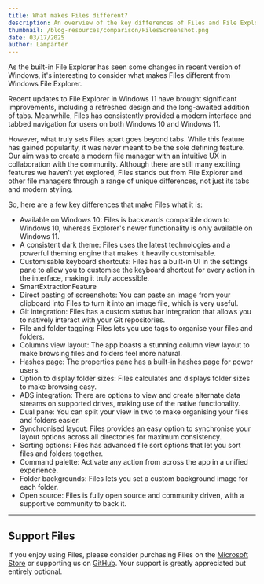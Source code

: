 ```yaml
---
title: What makes Files different?
description: An overview of the key differences of Files and File Explorer
thumbnail: /blog-resources/comparison/FilesScreenshot.png
date: 03/17/2025
author: Lamparter
---
```


As the built-in File Explorer has seen some changes in recent version of Windows, it's interesting to consider what makes Files different from Windows File Explorer.

Recent updates to File Explorer in Windows 11 have brought significant improvements, including a refreshed design and the long-awaited addition of tabs. Meanwhile, Files has consistently provided a modern interface and tabbed navigation for users on both Windows 10 and Windows 11.

However, what truly sets Files apart goes beyond tabs. While this feature has gained popularity, it was never meant to be the sole defining feature. Our aim was to create a modern file manager with an intuitive UX in collaboration with the community. Although there are still many exciting features we haven’t yet explored, Files stands out from File Explorer and other file managers through a range of unique differences, not just its tabs and modern styling.

So, here are a few key differences that make Files what it is:

- Available on Windows 10: Files is backwards compatible down to Windows 10, whereas Explorer's newer functionality is only available on Windows 11.
- A consistent dark theme: Files uses the latest technologies and a powerful theming engine that makes it heavily customisable.
- Customisable keyboard shortcuts: Files has a built-in UI in the settings pane to allow you to customise the keyboard shortcut for every action in the interface, making it truly accessible.
- SmartExtractionFeature
- Direct pasting of screenshots: You can paste an image from your clipboard into Files to turn it into an image file, which is very useful.
- Git integration: Files has a custom status bar integration that allows you to natively interact with your Git repositories.
- File and folder tagging: Files lets you use tags to organise your files and folders.
- Columns view layout: The app boasts a stunning column view layout to make browsing files and folders feel more natural.
- Hashes page: The properties pane has a built-in hashes page for power users.
- Option to display folder sizes: Files calculates and displays folder sizes to make browsing easy.
- ADS integration: There are options to view and create alternate data streams on supported drives, making use of the native functionality.
- Dual pane: You can split your view in two to make organising your files and folders easier.
- Synchronised layout: Files provides an easy option to synchronise your layout options across all directories for maximum consistency.
- Sorting options: Files has advanced file sort options that let you sort files and folders together.
- Command palette: Activate any action from across the app in a unified experience.
- Folder backgrounds: Files lets you set a custom background image for each folder.
- Open source: Files is fully open source and community driven, with a supportive community to back it.

---

## Support Files

If you enjoy using Files, please consider purchasing Files on the [Microsoft Store](ms-windows-store://pdp/?ProductId=9nghp3dx8hdx&cid=FilesWebsite) or supporting us on [GitHub](https://github.com/sponsors/yaira2). Your support is greatly appreciated but entirely optional.
